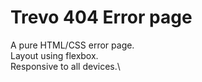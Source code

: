 # Trevo 404 Error page
A pure HTML/CSS error page.\
Layout using flexbox.\
Responsive to all devices.\

